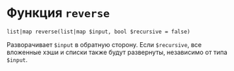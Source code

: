# Функция `reverse`

`list|map reverse(list|map $input, bool $recursive = false)`

Разворачивает `$input` в обратную сторону. Если `$recursive`, все вложенные хэши и списки также будут развернуты, независимо от типа `$input`.